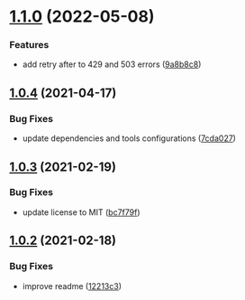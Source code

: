 # [1.1.0](https://github.com/valverdealbo/http-errors/compare/v1.0.4...v1.1.0) (2022-05-08)


### Features

* add retry after to 429 and 503 errors ([9a8b8c8](https://github.com/valverdealbo/http-errors/commit/9a8b8c8ec0afe85913600af8e2cedfdd49289e43))

## [1.0.4](https://github.com/valverdealbo/http-errors/compare/v1.0.3...v1.0.4) (2021-04-17)


### Bug Fixes

* update dependencies and tools configurations ([7cda027](https://github.com/valverdealbo/http-errors/commit/7cda027982ff763795f3d4d84478eacc550afcfe))

## [1.0.3](https://github.com/valverdealbo/http-errors/compare/v1.0.2...v1.0.3) (2021-02-19)


### Bug Fixes

* update license to MIT ([bc7f79f](https://github.com/valverdealbo/http-errors/commit/bc7f79f3e8177e4b043a3896e20bb11829681670))

## [1.0.2](https://github.com/valverdealbo/http-errors/compare/v1.0.1...v1.0.2) (2021-02-18)


### Bug Fixes

* improve readme ([12213c3](https://github.com/valverdealbo/http-errors/commit/12213c35ec7f970e9f4ca98bf4c4df10adfdbf52))
